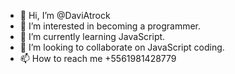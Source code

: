 - 👋 Hi, I’m @DaviAtrock
- 👀 I’m interested in becoming a programmer.
- 🌱 I’m currently learning JavaScript.
- 💞️ I’m looking to collaborate on JavaScript coding.
- 📫 How to reach me +5561981428779

<!---
DaviAtrock/DaviAtrock is a ✨ special ✨ repository because its `README.md` (this file) appears on your GitHub profile.
You can click the Preview link to take a look at your changes.
--->
